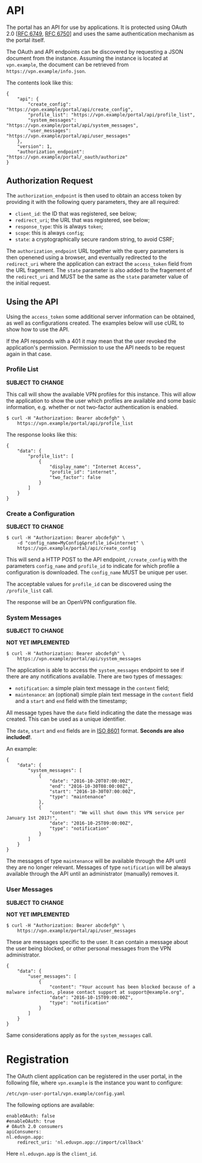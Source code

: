 # API

The portal has an API for use by applications. It is protected using OAuth 2.0
[[RFC 6749](https://tools.ietf.org/html/rfc6749), 
[RFC 6750](https://tools.ietf.org/html/rfc6750)] and uses the same 
authentication mechanism as the portal itself.

The OAuth and API endpoints can be discovered by requesting a JSON document
from the instance. Assuming the instance is located at `vpn.example`, the 
document can be retrieved from `https://vpn.example/info.json`. 

The contents look like this:

    {
        "api": {
            "create_config": "https://vpn.example/portal/api/create_config",
            "profile_list": "https://vpn.example/portal/api/profile_list",
            "system_messages": "https://vpn.example/portal/api/system_messages",
            "user_messages": "https://vpn.example/portal/api/user_messages"
        },
        "version": 1,
        "authorization_endpoint": "https://vpn.example/portal/_oauth/authorize"
    }


## Authorization Request 

The `authorization_endpoint` is then used to obtain an access token by 
providing it with the following query parameters, they are all required:

* `client_id`: the ID that was registered, see below;
* `redirect_uri`; the URL that was registered, see below;
* `response_type`: this is always `token`;
* `scope`: this is always `config`;
* `state`: a cryptographically secure random string, to avoid CSRF;

The `authorization_endpoint` URL together with the query parameters is then 
openened using a browser, and eventually redirected to the `redirect_uri` where
the application can extract the `access_token` field from the URL fragement. 
The `state` parameter is also added to the fragement of the `redirect_uri` and 
MUST be the same as the `state` parameter value of the initial request.

## Using the API

Using the `access_token` some additional server information can be obtained, 
as well as configurations created. The examples below will use cURL to show 
how to use the API.

If the API responds with a 401 it may mean that the user revoked the 
application's permission. Permission to use the API needs to be request again
in that case.

### Profile List

**SUBJECT TO CHANGE**

This call will show the available VPN profiles for this instance. This will 
allow the application to show the user which profiles are available and some 
basic information, e.g. whether or not two-factor authentication is enabled.

    $ curl -H "Authorization: Bearer abcdefgh" \
        https://vpn.example/portal/api/profile_list

The response looks like this:

    {
        "data": {
            "profile_list": [
                {
                    "display_name": "Internet Access",
                    "profile_id": "internet",
                    "two_factor": false
                }
            ]
        }
    }

### Create a Configuration

**SUBJECT TO CHANGE**

    $ curl -H "Authorization: Bearer abcdefgh" \
        -d "config_name=MyConfig&profile_id=internet" \
        https://vpn.example/portal/api/create_config

This will send a HTTP POST to the API endpoint, `/create_config` with the 
parameters `config_name` and `profile_id` to indicate for which profile a 
configuration is downloaded. The `config_name` MUST be unique per user.

The acceptable values for `profile_id` can be discovered using the 
`/profile_list` call.

The response will be an OpenVPN configuration file.

### System Messages

**SUBJECT TO CHANGE**

**NOT YET IMPLEMENTED**

    $ curl -H "Authorization: Bearer abcdefgh" \
        https://vpn.example/portal/api/system_messages

The application is able to access the `system_messages` endpoint to see if 
there are any notifications available. There are two types of messages:

* `notification`: a simple plain text message in the `content` field;
* `maintenance`: an (optional) simple plain text message in the `content` field
  and a `start` and `end` field with the timestamp;

All message types have the `date` field indicating the date the message was 
created. This can be used as a unique identifier.

The `date`, `start` and `end` fields are in
[ISO 8601](https://en.wikipedia.org/wiki/ISO_8601#Combined_date_and_time_representations) 
format. **Seconds are also included!**.

An example:

    {
        "data": {
            "system_messages": [
                {
                    "date": "2016-10-20T07:00:00Z",
                    "end": "2016-10-30T08:00:00Z",
                    "start": "2016-10-30T07:00:00Z",
                    "type": "maintenance"
                },
                {
                    "content": "We will shut down this VPN service per January 1st 2017!",
                    "date": "2016-10-25T09:00:00Z",
                    "type": "notification"
                }
            ]
        }
    }

The messages of type `maintenance` will be available through the API until they 
are no longer relevant. Messages of type `notification` will be always 
available through the API until an administrator (manually) removes it.

### User Messages

**SUBJECT TO CHANGE**

**NOT YET IMPLEMENTED**

    $ curl -H "Authorization: Bearer abcdefgh" \
        https://vpn.example/portal/api/user_messages

These are messages specific to the user. It can contain a message about the 
user being blocked, or other personal messages from the VPN administrator.

    {
        "data": {
            "user_messages": [
                {
                    "content": "Your account has been blocked because of a malware infection, please contact support at support@example.org",
                    "date": "2016-10-15T09:00:00Z",
                    "type": "notification"
                }
            ]
        }
    }

Same considerations apply as for the `system_messages` call.

# Registration

The OAuth client application can be registered in the user portal, in the 
following file, where `vpn.example` is the instance you want to configure:

    /etc/vpn-user-portal/vpn.example/config.yaml

The following options are available:

    enableOAuth: false
    #enableOAuth: true
    # OAuth 2.0 consumers
    apiConsumers:
    nl.eduvpn.app:
        redirect_uri: 'nl.eduvpn.app://import/callback'

Here `nl.eduvpn.app` is the `client_id`.
